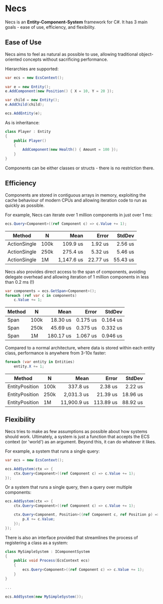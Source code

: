 # Necs

Necs is an **Entity-Component-System** framework for C#. It has 3 main goals - ease of use, efficiency, and flexibility.



## Ease of Use

Necs aims to feel as natural as possible to use, allowing traditional object-oriented concepts without sacrificing performance. 

Hierarchies are supported:

```c#
var ecs = new EcsContext();
    
var e = new Entity();
e.AddComponent(new Position() { X = 10, Y = 20 });

var child = new Entity();
e.AddChild(child);

ecs.AddEntity(e);
```

As is inheritance:

```c#
class Player : Entity 
{
    public Player() 
    {
        AddComponent(new Health() { Amount = 100 });
    }
}
```

Components can be either classes or structs - there is no restriction there.



## Efficiency

Components are stored in contiguous arrays in memory, exploiting the cache behaviour of modern CPUs and allowing iteration code to run as quickly as possible. 

For example, Necs can iterate over 1 million components in just over 1 ms:

```c#
ecs.Query<Component>((ref Component c) => c.Value += 1);
```

| Method       | N    |       Mean |    Error |   StdDev |
| ------------ | ---- | ---------: | -------: | -------: |
| ActionSingle | 100k |   109.9 us |  1.92 us |  2.56 us |
| ActionSingle | 250k |   275.4 us |  5.32 us |  5.46 us |
| ActionSingle | 1M   | 1,147.6 us | 22.77 us | 55.43 us |

Necs also provides direct access to the span of components, avoiding delegate overhead and allowing iteration of 1 million components in less than 0.2 ms (!)

```c#
var components = ecs.GetSpan<Component>();
foreach (ref var c in components) 
    c.Value += 1;
```

| Method | N    |      Mean |    Error |   StdDev |
| ------ | ---- | --------: | -------: | -------: |
| Span   | 100k |  18.30 us | 0.175 us | 0.164 us |
| Span   | 250k |  45.69 us | 0.375 us | 0.332 us |
| Span   | 1M   | 180.17 us | 1.067 us | 0.946 us |

Compared to a normal architecture, where data is stored within each entity class, performance is anywhere from 3-10x faster:

```c#
foreach (var entity in Entities) 
    entity.X += 1;
```

| Method         | N    |        Mean |     Error |   StdDev |
| -------------- | ---- | ----------: | --------: | -------: |
| EntityPosition | 100k |    337.8 us |   2.38 us |  2.22 us |
| EntityPosition | 250k |  2,031.3 us |  21.39 us | 18.96 us |
| EntityPosition | 1M   | 11,900.9 us | 113.89 us | 88.92 us |



## Flexibility

Necs tries to make as few assumptions as possible about how systems should work. Ultimately, a system is just a function that accepts the ECS context (or 'world') as an argument. Beyond this, it can do whatever it likes. 

For example, a system that runs a single query:

```c#
var ecs = new EcsContext();

ecs.AddSystem(ctx => {
    ctx.Query<Component>((ref Component c) => c.Value += 1);
});
```

Or a system that runs a single query, then a query over multiple components:

```c#
ecs.AddSystem(ctx => {
    ctx.Query<Component>((ref Component c) => c.Value += 1);

    ctx.Query<Component, Position>((ref Component c, ref Position p) => {
        p.X += c.Value;
    });
});
```

There is also an interface provided that streamlines the process of registering a class as a system:

```c#
class MySimpleSystem : IComponentSystem 
{
    public void Process(EcsContext ecs) 
    {
    	ecs.Query<Component>((ref Component c) => c.Value += 1);
    }
}

...
    
ecs.AddSystem(new MySimpleSystem());
```

